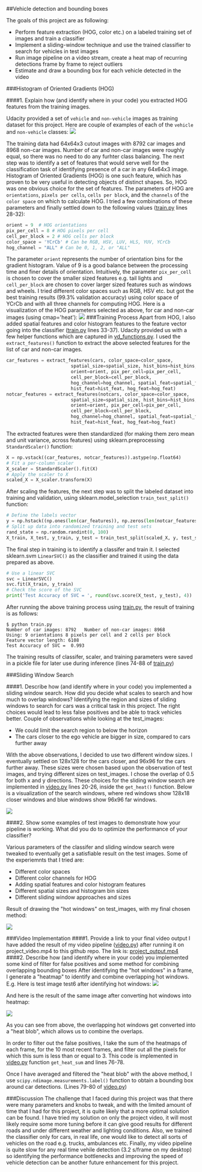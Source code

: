 ##Vehicle detection and bounding boxes

The goals of this project are as following:
* Perform feature extraction (HOG, color etc.) on a labeled training set of images and train a classifier
* Implement a sliding-window technique and use the trained classifier to search for vehicles in test images
* Run image pipeline on a video stream, create a heat map of recurring detections frame by frame to reject outliers
* Estimate and draw a bounding box for each vehicle detected in the video

###Histogram of Oriented Gradients (HOG)

####1. Explain how (and identify where in your code) you extracted HOG features from the training images.

Udacity provided a set of `vehicle` and `non-vehicle` images as training dataset for this project.  Here are couple of examples of each of the `vehicle` and `non-vehicle` classes:
![](output_images/car_notcar.png)

The training data had 64x64x3 cutout images with 8792 car images and 8968 non-car images. Number of car and non-car images were roughly equal, so there was no need to do any furhter class balancing. The next step was to identify a set of features that would serve well for the classification task of identifying presence of a car in any 64x64x3 image. Histogram of Oriented Gradients (HOG) is one such feature, which has proven to be very useful in detecting objects of distinct shapes. So, HOG was one obvious choice for the set of features. The parameters of HOG are `orientations`, `pixels per cells`, `cells per block`, and the `channels` of the `color space` on which to calculate HOG. I tried a few combinations of these parameters and finally settled down to the following values ([train.py](train.py) lines 28-32):
```python
orient = 9  # HOG orientations
pix_per_cell = 8 # HOG pixels per cell
cell_per_block = 2 # HOG cells per block
color_space = 'YCrCb' # Can be RGB, HSV, LUV, HLS, YUV, YCrCb
hog_channel = "ALL" # Can be 0, 1, 2, or "ALL"
```
The parameter `orient` represents the number of orientation bins for the gradient histogram. Value of 9 is a good balance between the processing time and finer details of orientation. Intuitively, the parameter `pix_per_cell` is chosen to cover the smaller sized features e.g. tail lights and `cell_per_block` are chosen to cover larger sized features such as windows and wheels.  I tried different color spaces such as RGB, HSV etc. but got the best training results (99.3% validation accuracy) using color space of YCrCb and with all three channels for computing HOG. Here is a visualization of the HOG parameters selected as above, for car and non-car images (using cmap='heat'):
![](output_images/hog.png)
###Training Process 
Apart from HOG, I also added spatial features and color histogram features to the feature vector going into the classifier ([train.py](train.py) lines 33-37). Udacity provided us with a few helper functions which are captured in [vd_functions.py](vd_functions.py). I used the `extract_features()` function to extract the above selected features for the list of car and non-car images.
```python
car_features = extract_features(cars, color_space=color_space, 
                        spatial_size=spatial_size, hist_bins=hist_bins, 
                        orient=orient, pix_per_cell=pix_per_cell, 
                        cell_per_block=cell_per_block, 
                        hog_channel=hog_channel, spatial_feat=spatial_feat, 
                        hist_feat=hist_feat, hog_feat=hog_feat)
notcar_features = extract_features(notcars, color_space=color_space, 
                        spatial_size=spatial_size, hist_bins=hist_bins, 
                        orient=orient, pix_per_cell=pix_per_cell, 
                        cell_per_block=cell_per_block, 
                        hog_channel=hog_channel, spatial_feat=spatial_feat, 
                        hist_feat=hist_feat, hog_feat=hog_feat)
```
The extracted features were then standardized (for making them zero mean and unit variance, across features) using sklearn.preprocessing `StandardScaler()` function:
```python
X = np.vstack((car_features, notcar_features)).astype(np.float64)                        
# Fit a per-column scaler
X_scaler = StandardScaler().fit(X)
# Apply the scaler to X
scaled_X = X_scaler.transform(X)
```
After scaling the features, the next step was to split the labeled dataset into training and validation, using sklearn.model_selection `train_test_split()` function:
```python
# Define the labels vector
y = np.hstack((np.ones(len(car_features)), np.zeros(len(notcar_features))))
# Split up data into randomized training and test sets
rand_state = np.random.randint(0, 100)
X_train, X_test, y_train, y_test = train_test_split(scaled_X, y, test_size=0.2, random_state=rand_state)
```
The final step in training is to identify a classifer and train it. I selected sklearn.svm `LinearSVC()` as the classifier and trained it using the data prepared as above.
```python
# Use a linear SVC 
svc = LinearSVC()
svc.fit(X_train, y_train)
# Check the score of the SVC
print('Test Accuracy of SVC = ', round(svc.score(X_test, y_test), 4))
```
After running the above training process using [train.py](train.py), the result of training is as follows:
```
$ python train.py
Number of car images: 8792   Number of non-car images: 8968
Using: 9 orientations 8 pixels per cell and 2 cells per block
Feature vector length: 6108
Test Accuracy of SVC =  0.993
```
The training results of classifer, scaler, and training parameters were saved in a pickle file for later use during inference (lines 74-88 of [train.py](train.py))

###Sliding Window Search

####1. Describe how (and identify where in your code) you implemented a sliding window search.  How did you decide what scales to search and how much to overlap windows?
Identifying the region and sizes of sliding windows to search for cars was a critical task in this project. The right choices would lead to less false positives and be able to track vehicles better. Couple of observations while looking at the test_images:
* We could limit the search region to below the horizon 
* The cars closer to the ego vehicle are bigger in size, compared to cars further away

With the above observations, I decided to use two different window sizes. I eventually settled on 128x128 for the cars closer, and 96x96 for the cars further away. These sizes were chosen based upon the observation of test images, and trying different sizes on test_images. I chose the overlap of 0.5 for both x and y directions. These choices for the sliding window search are implemented in [video.py](video.py) lines 20-26, inside the `get_heat()` function. Below is a visualization of the search windows, where red windows show 128x18 closer windows and blue windows show 96x96 far windows. 

![](output_images/search_windows.png)

####2. Show some examples of test images to demonstrate how your pipeline is working.  What did you do to optimize the performance of your classifier?

Various parameters of the classifer and sliding window search were tweaked to eventually get a satisfiable result on the test images. Some of the experiemnts that I tried are:
* Different color spaces
* Different color channels for HOG
* Adding spatial features and color histogram features
* Different spatial sizes and histogram bin sizes
* Different sliding window approaches and sizes

Result of drawing the "hot windows" on test_images, with my final chosen method:

![](output_images/test_image_windows.png)

###Video Implementation
####1. Provide a link to your final video output
I have added the result of my video pipeline ([video.py](video.py)) after running it on project_video.mp4 to this github repo. The link is: [project_output.mp4](project_output.mp4)
####2. Describe how (and identify where in your code) you implemented some kind of filter for false positives and some method for combining overlapping bounding boxes
After identifying the "hot windows" in a frame, I generate a "heatmap" to identify and combine overlapping hot windows. E.g. Here is test image test6 after identifying hot windows:
![](output_images/hot_windows_test6.png)

And here is the result of the same image after converting hot windows into heatmap:

![](output_images/heat_map_test6.png)

As you can see from above, the overlapping hot windows get converted into a "heat blob", which allows us to combine the overlaps.

In order to filter out the false positives, I take the sum of the heatmaps of each frame, for the 10 most recent frames, and filter out all the pixels for which this sum is less than or equal to 3. This code is implemented in [video.py](video.py) function `get_heat_sum` and lines 76-78. 

Once I have  averaged and filtered the "heat blob" with the above method, I use `scipy.ndimage.measurements.label()` function to obtain a bounding box around car detections. (Lines 79-80 of [video.py](video.py))

###Discussion
The challenge that I faced during this project was that there were many parameters and knobs to tweak, and with the limited amount of time that I had for this project, it is quite likely that a more optimal solution can be found. I have tried my solution on only the project video, it will most likely require some more tuning before it can give good results for different roads and under different weather and lighting conditions. Also, we trained the classifier only for cars, in real life, one would like to detect all sorts of vehicles on the road e.g. trucks, ambulances etc. Finally, my video pipeline is quite slow for any real time vehile detection (3.2 s/frame on my desktop) so identifying the performance bottlenecks and improving the speed of vehicle detection can be another future enhancement for this project.
